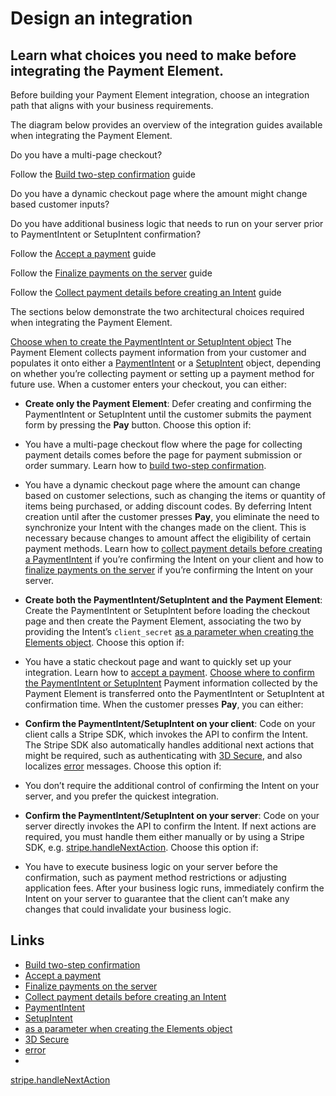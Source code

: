# Design an integration

## Learn what choices you need to make before integrating the Payment Element.

Before building your Payment Element integration, choose an integration path
that aligns with your business requirements.

The diagram below provides an overview of the integration guides available when
integrating the Payment Element.

Do you have a multi-page checkout?

Follow the [Build two-step
confirmation](https://docs.stripe.com/payments/build-a-two-step-confirmation)
guide

Do you have a dynamic checkout page where the amount might change based customer
inputs?

Do you have additional business logic that needs to run on your server prior to
PaymentIntent or SetupIntent confirmation?

Follow the [Accept a
payment](https://docs.stripe.com/payments/accept-a-payment?platform=web&ui=elements)
guide

Follow the [Finalize payments on the
server](https://docs.stripe.com/payments/finalize-payments-on-the-server) guide

Follow the [Collect payment details before creating an
Intent](https://docs.stripe.com/payments/accept-a-payment-deferred) guide

The sections below demonstrate the two architectural choices required when
integrating the Payment Element.

[Choose when to create the PaymentIntent or SetupIntent
object](https://docs.stripe.com/payments/payment-element/design-an-integration#when-to-create-intent)
The Payment Element collects payment information from your customer and
populates it onto either a
[PaymentIntent](https://docs.stripe.com/api/payment_intents) or a
[SetupIntent](https://docs.stripe.com/api/setup_intents) object, depending on
whether you’re collecting payment or setting up a payment method for future use.
When a customer enters your checkout, you can either:

- **Create only the Payment Element**: Defer creating and confirming the
PaymentIntent or SetupIntent until the customer submits the payment form by
pressing the **Pay** button. Choose this option if:

- You have a multi-page checkout flow where the page for collecting payment
details comes before the page for payment submission or order summary. Learn how
to [build two-step
confirmation](https://docs.stripe.com/payments/build-a-two-step-confirmation).
- You have a dynamic checkout page where the amount can change based on customer
selections, such as changing the items or quantity of items being purchased, or
adding discount codes. By deferring Intent creation until after the customer
presses **Pay**, you eliminate the need to synchronize your Intent with the
changes made on the client. This is necessary because changes to amount affect
the eligibility of certain payment methods. Learn how to [collect payment
details before creating a
PaymentIntent](https://docs.stripe.com/payments/accept-a-payment-deferred) if
you’re confirming the Intent on your client and how to [finalize payments on the
server](https://docs.stripe.com/payments/finalize-payments-on-the-server) if
you’re confirming the Intent on your server.
- **Create both the PaymentIntent/SetupIntent and the Payment Element**: Create
the PaymentIntent or SetupIntent before loading the checkout page and then
create the Payment Element, associating the two by providing the Intent’s
`client_secret` [as a parameter when creating the Elements
object](https://docs.stripe.com/js/elements_object/create#stripe_elements-options-clientSecret).
Choose this option if:

- You have a static checkout page and want to quickly set up your integration.
Learn how to [accept a
payment](https://docs.stripe.com/payments/accept-a-payment?platform=web&ui=elements).
[Choose where to confirm the PaymentIntent or
SetupIntent](https://docs.stripe.com/payments/payment-element/design-an-integration#where-to-confirm-intent)
Payment information collected by the Payment Element is transferred onto the
PaymentIntent or SetupIntent at confirmation time. When the customer presses
**Pay**, you can either:

- **Confirm the PaymentIntent/SetupIntent on your client**: Code on your client
calls a Stripe SDK, which invokes the API to confirm the Intent. The Stripe SDK
also automatically handles additional next actions that might be required, such
as authenticating with [3D Secure](https://docs.stripe.com/payments/3d-secure),
and also localizes [error](https://docs.stripe.com/api/errors) messages. Choose
this option if:

- You don’t require the additional control of confirming the Intent on your
server, and you prefer the quickest integration.
- **Confirm the PaymentIntent/SetupIntent on your server**: Code on your server
directly invokes the API to confirm the Intent. If next actions are required,
you must handle them either manually or by using a Stripe SDK, e.g.
[stripe.handleNextAction](https://docs.stripe.com/js/payment_intents/handle_next_action).
Choose this option if:

- You have to execute business logic on your server before the confirmation,
such as payment method restrictions or adjusting application fees. After your
business logic runs, immediately confirm the Intent on your server to guarantee
that the client can’t make any changes that could invalidate your business
logic.

## Links

- [Build two-step
confirmation](https://docs.stripe.com/payments/build-a-two-step-confirmation)
- [Accept a
payment](https://docs.stripe.com/payments/accept-a-payment?platform=web&ui=elements)
- [Finalize payments on the
server](https://docs.stripe.com/payments/finalize-payments-on-the-server)
- [Collect payment details before creating an
Intent](https://docs.stripe.com/payments/accept-a-payment-deferred)
- [PaymentIntent](https://docs.stripe.com/api/payment_intents)
- [SetupIntent](https://docs.stripe.com/api/setup_intents)
- [as a parameter when creating the Elements
object](https://docs.stripe.com/js/elements_object/create#stripe_elements-options-clientSecret)
- [3D Secure](https://docs.stripe.com/payments/3d-secure)
- [error](https://docs.stripe.com/api/errors)
-
[stripe.handleNextAction](https://docs.stripe.com/js/payment_intents/handle_next_action)